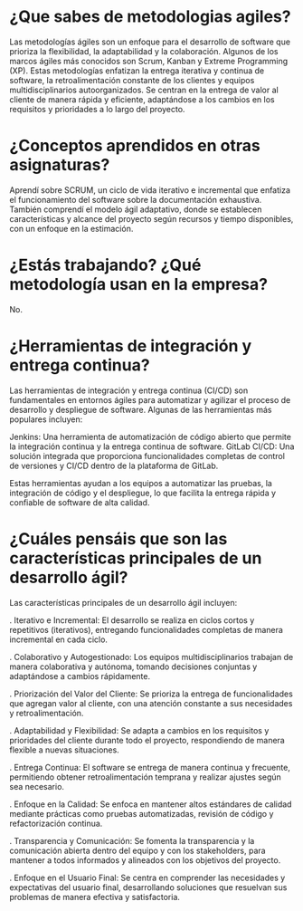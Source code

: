 # ¿Que sabes de metodologias agiles?


Las metodologías ágiles son un enfoque para el desarrollo de software que prioriza la flexibilidad, la adaptabilidad y la colaboración. Algunos de los marcos ágiles más conocidos son Scrum, Kanban y Extreme Programming (XP). Estas metodologías enfatizan la entrega iterativa y continua de software, la retroalimentación constante de los clientes y equipos multidisciplinarios autoorganizados. Se centran en la entrega de valor al cliente de manera rápida y eficiente, adaptándose a los cambios en los requisitos y prioridades a lo largo del proyecto.

# ¿Conceptos aprendidos en otras asignaturas? 

Aprendí sobre SCRUM, un ciclo de vida iterativo e incremental que enfatiza el funcionamiento del software sobre la documentación exhaustiva. También comprendí el modelo ágil adaptativo, donde se establecen características y alcance del proyecto según recursos y tiempo disponibles, con un enfoque en la estimación.

# ¿Estás trabajando? ¿Qué metodología usan en la empresa? 

No.

# ¿Herramientas de integración y entrega continua? 

Las herramientas de integración y entrega continua (CI/CD) son fundamentales en entornos ágiles para automatizar y agilizar el proceso de desarrollo y despliegue de software. Algunas de las herramientas más populares incluyen:

Jenkins: Una herramienta de automatización de código abierto que permite la integración continua y la entrega continua de software.
GitLab CI/CD: Una solución integrada que proporciona funcionalidades completas de control de versiones y CI/CD dentro de la plataforma de GitLab.

Estas herramientas ayudan a los equipos a automatizar las pruebas, la integración de código y el despliegue, lo que facilita la entrega rápida y confiable de software de alta calidad.

# ¿Cuáles pensáis que son las características principales de un desarrollo ágil? 

Las características principales de un desarrollo ágil incluyen:

. Iterativo e Incremental: El desarrollo se realiza en ciclos cortos y repetitivos (iterativos), entregando funcionalidades completas de manera incremental en cada ciclo.

. Colaborativo y Autogestionado: Los equipos multidisciplinarios trabajan de manera colaborativa y autónoma, tomando decisiones conjuntas y adaptándose a cambios rápidamente.

. Priorización del Valor del Cliente: Se prioriza la entrega de funcionalidades que agregan valor al cliente, con una atención constante a sus necesidades y retroalimentación.

. Adaptabilidad y Flexibilidad: Se adapta a cambios en los requisitos y prioridades del cliente durante todo el proyecto, respondiendo de manera flexible a nuevas situaciones.

. Entrega Continua: El software se entrega de manera continua y frecuente, permitiendo obtener retroalimentación temprana y realizar ajustes según sea necesario.

. Enfoque en la Calidad: Se enfoca en mantener altos estándares de calidad mediante prácticas como pruebas automatizadas, revisión de código y refactorización continua.

. Transparencia y Comunicación: Se fomenta la transparencia y la comunicación abierta dentro del equipo y con los stakeholders, para mantener a todos informados y alineados con los objetivos del proyecto.

. Enfoque en el Usuario Final: Se centra en comprender las necesidades y expectativas del usuario final, desarrollando soluciones que resuelvan sus problemas de manera efectiva y satisfactoria.
